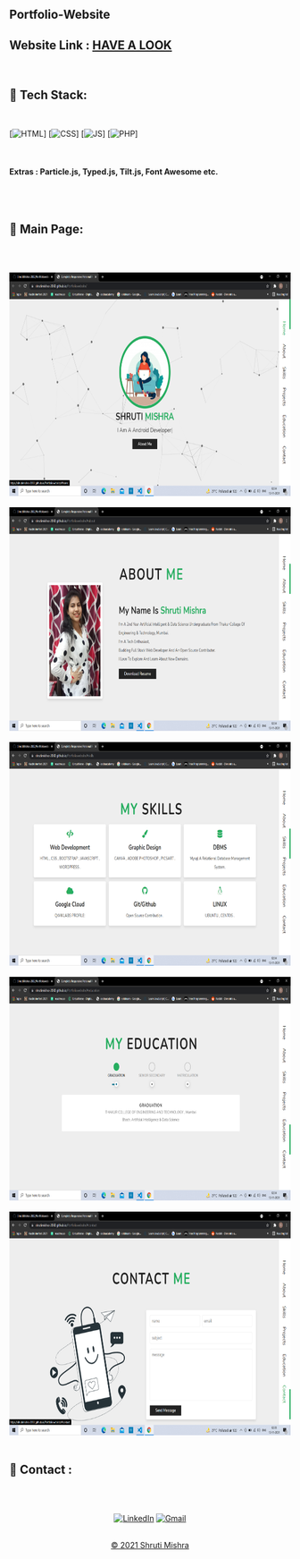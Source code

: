 
## Portfolio-Website

<h2> Website Link : 
<a href="https://shrutimishra-2002.github.io/Portfoliowebsite/" target="_blank">HAVE A LOOK</a>
</h2> 
<br>


## 📌 Tech Stack:
<br>

[![HTML](https://img.shields.io/badge/html5%20-%23E34F26.svg?&style=for-the-badge&logo=html5&logoColor=white)]
[![CSS](https://img.shields.io/badge/css3%20-%231572B6.svg?&style=for-the-badge&logo=css3&logoColor=white)]
[![JS](https://img.shields.io/badge/javascript%20-%23323330.svg?&style=for-the-badge&logo=javascript&logoColor=%23F7DF1E)]
[![PHP](https://img.shields.io/badge/php%20-%23323330.svg?&style=for-the-badge&logo=php&logoColor=%23F7DF1E)]

<br>

#### Extras : Particle.js, Typed.js, Tilt.js, Font Awesome etc.
<br><br>


## 📌 Main Page:
<br><br>

<img src="images/main.png" alt="welcomemainpage" width="700px" height="400px">
<br><br>
<img src="images/about.png" alt="about" width="700px" height="400px">
<br><br>

<img src="images/skills.png" alt="skills" width="700px" height="400px">
<br><br>

<img src="images/education.png" alt="education" width="700px" height="400px">
<br><br>

<img src="images/contact.png" alt="contact" width="700px" height="400px">
<br><br>



<h2>📌 Contact :</h2>
<br><br>

<div align="center">

<a  href="https://www.linkedin.com/in/shruti-mishra-b270a7203/" target="_blank"><img alt="LinkedIn" src="https://img.shields.io/badge/linkedin%20-%230077B5.svg?&style=for-the-badge&logo=linkedin&logoColor=white" /></a><span>
<a href="mailto:shrutidmishra2002@gmail.com"><img  alt="Gmail" src="https://img.shields.io/badge/Gmail-D14836?style=for-the-badge&logo=gmail&logoColor=white"/></span>

</div>
<br>
<div align="center">
© 2021 Shruti Mishra </div>